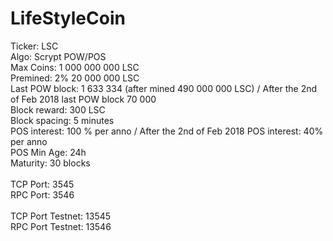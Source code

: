 # LifeStyleCoin </br>
Ticker: LSC </br>
Algo: Scrypt POW/POS </br>
Max Coins: 1 000 000 000 LSC </br>
Premined: 2% 20 000 000 LSC </br>
Last POW block: 1 633 334 (after mined 490 000 000 LSC) / After the 2nd of Feb 2018 last POW block 70 000</br>
Block reward: 300 LSC </br>
Block spacing: 5 minutes </br>
POS interest: 100 % per anno / After the 2nd of Feb 2018 POS interest: 40% per anno</br>
POS Min Age: 24h </br>
Maturity: 30 blocks</br>
</br>
TCP Port: 3545 </br>
RPC Port: 3546 </br>
</br>
TCP Port Testnet: 13545 </br>
RPC Port Testnet: 13546 </br>
